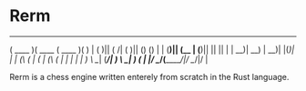 # Rerm
 _______  _______  _______  _______ 
(  ____ )(  ____ \(  ____ )(       )
| (    )|| (    \/| (    )|| () () |
| (____)|| (__    | (____)|| || || |
|     __)|  __)   |     __)| |(_)| |
| (\ (   | (      | (\ (   | |   | |
| ) \ \__| (____/\| ) \ \__| )   ( |
|/   \__/(_______/|/   \__/|/     \|
                                    

Rerm is a chess engine written enterely from scratch in the Rust language.
